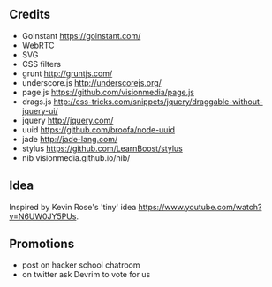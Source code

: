 ## Credits

  * GoInstant https://goinstant.com/
  * WebRTC
  * SVG
  * CSS filters
  * grunt http://gruntjs.com/
  * underscore.js http://underscorejs.org/
  * page.js https://github.com/visionmedia/page.js
  * drags.js http://css-tricks.com/snippets/jquery/draggable-without-jquery-ui/
  * jquery http://jquery.com/
  * uuid https://github.com/broofa/node-uuid
  * jade http://jade-lang.com/
  * stylus https://github.com/LearnBoost/stylus
  * nib visionmedia.github.io/nib/


## Idea


Inspired by Kevin Rose's 'tiny' idea https://www.youtube.com/watch?v=N6UW0JY5PUs.


## Promotions

  * post on hacker school chatroom
  * on twitter ask Devrim to vote for us
